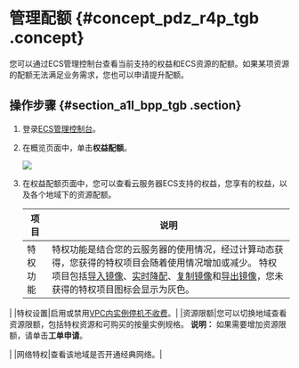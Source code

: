 # 管理配额 {#concept_pdz_r4p_tgb .concept}

您可以通过ECS管理控制台查看当前支持的权益和ECS资源的配额。如果某项资源的配额无法满足业务需求，您也可以申请提升配额。

## 操作步骤 {#section_a1l_bpp_tgb .section}

1.  登录[ECS管理控制台](https://ecs.console.aliyun.com/#/home)。
2.  在概览页面中，单击**权益配额**。

    ![](http://static-aliyun-doc.oss-cn-hangzhou.aliyuncs.com/assets/img/123837/156136762838761_zh-CN.png)

3.  在权益配额页面中，您可以查看云服务器ECS支持的权益，您享有的权益，以及各个地域下的资源配额。

    |项目|说明|
    |--|--|
    |特权功能|特权功能是结合您的云服务器的使用情况，经过计算动态获得，您获得的特权项目会随着使用情况增加或减少。 特权项目包括[导入镜像](cn.zh-CN/镜像/自定义镜像/导入镜像/导入自定义镜像.md#)、[实时降配](cn.zh-CN/实例/升降配实例/降配预付费实例/预付费实例实时降配规格.md#)、[复制镜像](cn.zh-CN/镜像/自定义镜像/复制镜像.md#)和[导出镜像](cn.zh-CN/镜像/自定义镜像/导出镜像.md#)，您未获得的特权项目图标会显示为灰色。

 |
    |特权设置|启用或禁用[VPC内实例停机不收费](../../../../cn.zh-CN/产品定价/按量付费实例停机不收费.md#)。|
    |资源限额|您可以切换地域查看资源限额，包括特权资源和可购买的按量实例规格。 **说明：** 如果需要增加资源限额，请单击**工单申请**。

 |
    |网络特权|查看该地域是否开通经典网络。|


